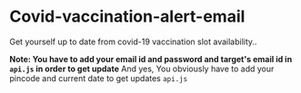 # Covid-vaccination-alert-email
Get yourself up to date from covid-19 vaccination slot availability..

**Note: You have to add your **email id** and **password** and **target's email id** in ```api.js``` in order to get update**
And yes, You obviously have to add your pincode and current date to get updates ```api.js```
